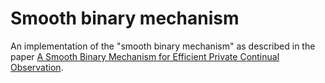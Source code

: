 # Smooth binary mechanism
An implementation of the "smooth binary mechanism" as described in the paper [A Smooth Binary Mechanism for Efficient Private Continual Observation](https://arxiv.org/abs/2306.09666).
